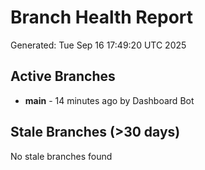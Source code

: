 # Branch Health Report
Generated: Tue Sep 16 17:49:20 UTC 2025

## Active Branches
- **main** - 14 minutes ago by Dashboard Bot

## Stale Branches (>30 days)
No stale branches found
